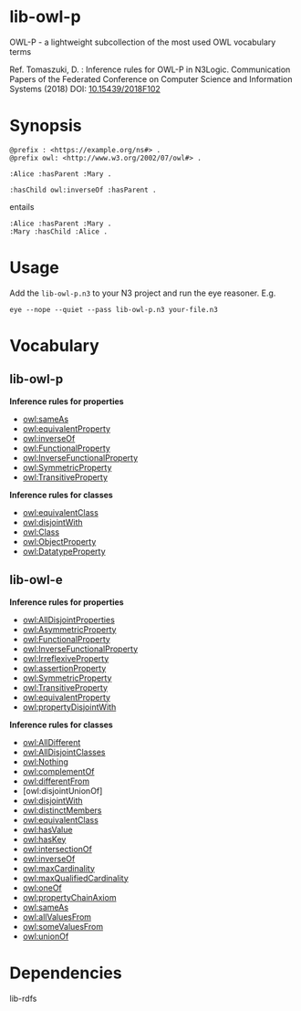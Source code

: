 # lib-owl-p

OWL-P - a lightweight subcollection of the most used OWL vocabulary terms

Ref. Tomaszuki, D. : Inference rules for OWL-P in N3Logic. Communication Papers of the Federated Conference on Computer Science and Information Systems (2018) DOI: [10.15439/2018F102](https://annals-csis.org/Volume_17/drp/pdf/102.pdf)

# Synopsis

```(turtle)
@prefix : <https://example.org/ns#> .
@prefix owl: <http://www.w3.org/2002/07/owl#> .

:Alice :hasParent :Mary .

:hasChild owl:inverseOf :hasParent .
```

entails

```
:Alice :hasParent :Mary .
:Mary :hasChild :Alice .
```

# Usage

Add the `lib-owl-p.n3` to your N3 project and run the eye reasoner. E.g.

```
eye --nope --quiet --pass lib-owl-p.n3 your-file.n3
```

# Vocabulary

## lib-owl-p

**Inference rules for properties**

- [owl:sameAs](https://www.w3.org/TR/2004/REC-owl-guide-20040210/#owl_sameAs)
- [owl:equivalentProperty](https://www.w3.org/TR/2004/REC-owl-guide-20040210/#owl_equivalentProperty) 
- [owl:inverseOf](https://www.w3.org/TR/2004/REC-owl-guide-20040210/#owl_inverseOf)
- [owl:FunctionalProperty](https://www.w3.org/TR/2004/REC-owl-guide-20040210/#owl_FunctionalProperty)
- [owl:InverseFunctionalProperty](https://www.w3.org/TR/2004/REC-owl-guide-20040210/#owl_InverseFunctionalProperty)
- [owl:SymmetricProperty](https://www.w3.org/TR/2004/REC-owl-guide-20040210/#owl_SymmetricProperty)
- [owl:TransitiveProperty](https://www.w3.org/TR/2004/REC-owl-guide-20040210/#owl_TransitiveProperty)

**Inference rules for classes**

- [owl:equivalentClass](https://www.w3.org/TR/2004/REC-owl-guide-20040210/#owl_equivalentClass)
- [owl:disjointWith](https://www.w3.org/TR/2004/REC-owl-guide-20040210/#owl_disjointWith)
- [owl:Class](https://www.w3.org/TR/2004/REC-owl-guide-20040210/#owl_Class)
- [owl:ObjectProperty](https://www.w3.org/TR/2004/REC-owl-guide-20040210/#owl_ObjectProperty)
- [owl:DatatypeProperty](https://www.w3.org/TR/2004/REC-owl-guide-20040210/#owl_DatatypeProperty)

## lib-owl-e

**Inference rules for properties**

- [owl:AllDisjointProperties](https://www.w3.org/TR/owl2-profiles/)
- [owl:AsymmetricProperty](https://www.w3.org/TR/owl2-profiles/)
- [owl:FunctionalProperty](https://www.w3.org/TR/2004/REC-owl-ref-20040210/#FunctionalProperty-def)
- [owl:InverseFunctionalProperty](https://www.w3.org/TR/2004/REC-owl-ref-20040210/#InverseFunctionalProperty-def)
- [owl:IrreflexiveProperty](https://www.w3.org/TR/owl2-profiles/)
- [owl:assertionProperty](https://www.w3.org/TR/owl2-profiles/)
- [owl:SymmetricProperty](https://www.w3.org/TR/2004/REC-owl-ref-20040210/#SymmetricProperty-def)
- [owl:TransitiveProperty](https://www.w3.org/TR/2004/REC-owl-ref-20040210/#TransitiveProperty-def)
- [owl:equivalentProperty](https://www.w3.org/TR/2004/REC-owl-ref-20040210/#equivalentProperty-def)
- [owl:propertyDisjointWith](https://www.w3.org/TR/owl2-profiles/)

**Inference rules for classes**

- [owl:AllDifferent](https://www.w3.org/TR/2004/REC-owl-ref-20040210/#AllDifferent-def)
- [owl:AllDisjointClasses](https://www.w3.org/TR/owl2-profiles/)
- [owl:Nothing](https://www.w3.org/TR/2004/REC-owl-ref-20040210/#Nothing-def)
- [owl:complementOf](https://www.w3.org/TR/2004/REC-owl-ref-20040210/#complementOf-def)
- [owl:differentFrom](https://www.w3.org/TR/2004/REC-owl-ref-20040210/#differentFrom-def)
- [owl:disjointUnionOf]
- [owl:disjointWith](https://www.w3.org/TR/2004/REC-owl-ref-20040210/#disjointWith-def)
- [owl:distinctMembers](https://www.w3.org/TR/2004/REC-owl-ref-20040210/#distinctMembers-def)
- [owl:equivalentClass](https://www.w3.org/TR/2004/REC-owl-ref-20040210/#equivalentClass-def)
- [owl:hasValue](https://www.w3.org/TR/2004/REC-owl-guide-20040210/#hasValue)
- [owl:hasKey](https://www.w3.org/TR/owl2-profiles/)
- [owl:intersectionOf](https://www.w3.org/TR/2004/REC-owl-guide-20040210/#owl_intersectionOf)
- [owl:inverseOf](https://www.w3.org/TR/2004/REC-owl-ref-20040210/#inverseOf-def)
- [owl:maxCardinality](https://www.w3.org/TR/2004/REC-owl-guide-20040210/#owl_maxCardinality)
- [owl:maxQualifiedCardinality](https://www.w3.org/TR/owl2-profiles/)
- [owl:oneOf](https://www.w3.org/TR/2004/REC-owl-guide-20040210/#owl_oneOf)
- [owl:propertyChainAxiom](https://www.w3.org/TR/owl2-profiles/)
- [owl:sameAs](https://www.w3.org/TR/2004/REC-owl-guide-20040210/#owl_sameAs)
- [owl:allValuesFrom](https://www.w3.org/TR/2004/REC-owl-guide-20040210/#allValuesFrom)
- [owl:someValuesFrom](https://www.w3.org/TR/2004/REC-owl-guide-20040210/#allValuesFrom)
- [owl:unionOf](https://www.w3.org/TR/2004/REC-owl-guide-20040210/#owl_unionOf)


# Dependencies

lib-rdfs